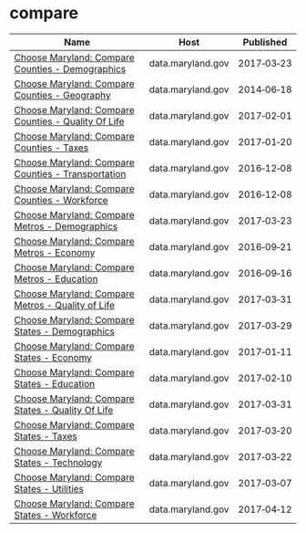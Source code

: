 # compare

Name | Host | Published
---- | ---- | ---------
[Choose Maryland: Compare Counties - Demographics](../datasets/pa7d-u6hs.md) | data.maryland.gov | 2017&#x2011;03&#x2011;23
[Choose Maryland: Compare Counties - Geography](../datasets/mfac-nzpe.md) | data.maryland.gov | 2014&#x2011;06&#x2011;18
[Choose Maryland: Compare Counties - Quality Of Life](../datasets/dyym-bjv4.md) | data.maryland.gov | 2017&#x2011;02&#x2011;01
[Choose Maryland: Compare Counties - Taxes](../datasets/9rx9-sduc.md) | data.maryland.gov | 2017&#x2011;01&#x2011;20
[Choose Maryland: Compare Counties - Transportation](../datasets/ief7-i74z.md) | data.maryland.gov | 2016&#x2011;12&#x2011;08
[Choose Maryland: Compare Counties - Workforce](../datasets/q7q7-usgm.md) | data.maryland.gov | 2016&#x2011;12&#x2011;08
[Choose Maryland: Compare Metros - Demographics](../datasets/h2qn-scd8.md) | data.maryland.gov | 2017&#x2011;03&#x2011;23
[Choose Maryland: Compare Metros - Economy](../datasets/evyv-ezm8.md) | data.maryland.gov | 2016&#x2011;09&#x2011;21
[Choose Maryland: Compare Metros - Education](../datasets/tybw-nzqj.md) | data.maryland.gov | 2016&#x2011;09&#x2011;16
[Choose Maryland: Compare Metros - Quality of Life](../datasets/yjpu-x8hr.md) | data.maryland.gov | 2017&#x2011;03&#x2011;31
[Choose Maryland: Compare States - Demographics](../datasets/8mc4-hxm7.md) | data.maryland.gov | 2017&#x2011;03&#x2011;29
[Choose Maryland: Compare States - Economy](../datasets/gv8w-7mdg.md) | data.maryland.gov | 2017&#x2011;01&#x2011;11
[Choose Maryland: Compare States - Education](../datasets/3bkz-cttp.md) | data.maryland.gov | 2017&#x2011;02&#x2011;10
[Choose Maryland: Compare States - Quality Of Life](../datasets/cz6x-aq2i.md) | data.maryland.gov | 2017&#x2011;03&#x2011;31
[Choose Maryland: Compare States - Taxes](../datasets/t833-r94z.md) | data.maryland.gov | 2017&#x2011;03&#x2011;20
[Choose Maryland: Compare States - Technology](../datasets/enjg-rjqz.md) | data.maryland.gov | 2017&#x2011;03&#x2011;22
[Choose Maryland: Compare States - Utilities](../datasets/su2w-hm7s.md) | data.maryland.gov | 2017&#x2011;03&#x2011;07
[Choose Maryland: Compare States - Workforce](../datasets/5esm-neyf.md) | data.maryland.gov | 2017&#x2011;04&#x2011;12

